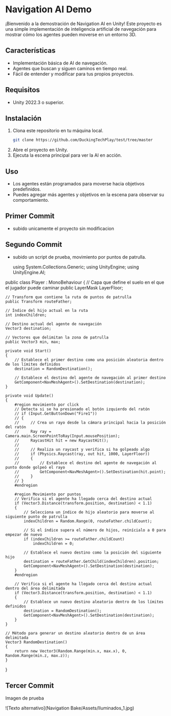 # Navigation AI Demo

¡Bienvenido a la demostración de Navigation AI en Unity! Este proyecto es una simple implementación de inteligencia artificial de navegación para mostrar cómo los agentes pueden moverse en un entorno 3D.

## Características
- Implementación básica de AI de navegación.
- Agentes que buscan y siguen caminos en tiempo real.
- Fácil de entender y modificar para tus propios proyectos.

## Requisitos
- Unity 2022.3 o superior.

## Instalación
1. Clona este repositorio en tu máquina local.
    ```sh
    git clone https://github.com/DuckingTechPlay/test/tree/master
    ```
2. Abre el proyecto en Unity.
3. Ejecuta la escena principal para ver la AI en acción.

## Uso
- Los agentes están programados para moverse hacia objetivos predefinidos.
- Puedes agregar más agentes y objetivos en la escena para observar su comportamiento.

## Primer Commit
- subido unicamente el proyecto sin modificacion

## Segundo Commit
- subido un script de prueba, movimiento por puntos de patrulla.
  
  using System.Collections.Generic;
using UnityEngine;
using UnityEngine.AI;

public class Player : MonoBehaviour
{
    // Capa que define el suelo en el que el jugador puede caminar
    public LayerMask LayerFloor;

    // Transform que contiene la ruta de puntos de patrulla
    public Transform routeFather;

    // Índice del hijo actual en la ruta
    int indexChildren;

    // Destino actual del agente de navegación
    Vector3 destination;

    // Vectores que delimitan la zona de patrulla
    public Vector3 min, max;

    private void Start()
    {
        // Establece el primer destino como una posición aleatoria dentro de los límites definidos
        destination = RandomDestination();

        // Establece el destino del agente de navegación al primer destino
        GetComponent<NavMeshAgent>().SetDestination(destination);
    }

    private void Update()
    {
        #region movimiento por click
        // Detecta si se ha presionado el botón izquierdo del ratón
        // if (Input.GetButtonDown("Fire1"))
        // {
        //     // Crea un rayo desde la cámara principal hacia la posición del ratón
        //     Ray ray = Camera.main.ScreenPointToRay(Input.mousePosition);
        //     RaycastHit hit = new RaycastHit();
        //
        //     // Realiza un raycast y verifica si ha golpeado algo
        //     if (Physics.Raycast(ray, out hit, 1000, LayerFloor))
        //     {
        //         // Establece el destino del agente de navegación al punto donde golpeó el rayo
        //         GetComponent<NavMeshAgent>().SetDestination(hit.point);
        //     }
        // }
        #endregion

        #region Movimiento por puntos
        // Verifica si el agente ha llegado cerca del destino actual
        if (Vector3.Distance(transform.position, destination) < 1.1)
        {
            // Selecciona un índice de hijo aleatorio para moverse al siguiente punto de patrulla
            indexChildren = Random.Range(0, routeFather.childCount);

            // Si el índice supera el número de hijos, reinícialo a 0 para empezar de nuevo
            if (indexChildren >= routeFather.childCount)
                indexChildren = 0;

            // Establece el nuevo destino como la posición del siguiente hijo
            destination = routeFather.GetChild(indexChildren).position;
            GetComponent<NavMeshAgent>().SetDestination(destination);
        }
        #endregion

        // Verifica si el agente ha llegado cerca del destino actual dentro del área delimitada
        if (Vector3.Distance(transform.position, destination) < 1.1)
        {
            // Establece un nuevo destino aleatorio dentro de los límites definidos
            destination = RandomDestination();
            GetComponent<NavMeshAgent>().SetDestination(destination);
        }
    }

    // Método para generar un destino aleatorio dentro de un área delimitada
    Vector3 RandomDestination()
    {
        return new Vector3(Random.Range(min.x, max.x), 0, Random.Range(min.z, max.z));
    }
}

## Tercer Commit
Imagen de prueba

![Texto alternativo](Navigation Bake/Assets/Iluminados_1.jpg)

